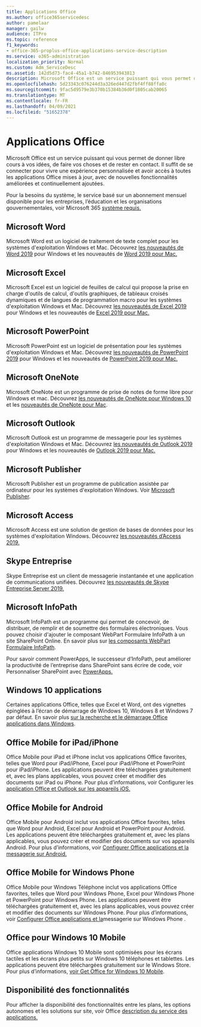 ```yaml
---
title: Applications Office
ms.author: office365servicedesc
author: pamelaar
manager: gailw
audience: ITPro
ms.topic: reference
f1_keywords:
- office-365-proplus-office-applications-service-description
ms.service: o365-administration
localization_priority: Normal
ms.custom: Adm_ServiceDesc
ms.assetid: 142d5d73-fac4-45a1-b742-846953943813
description: Microsoft Office est un service puissant qui vous permet de donner libre cours à vos idées, de faire vos choses et de rester en contact. Il suffit de se connecter pour vivre une expérience personnalisée et avoir accès à toutes les applications Office mises à jour, avec de nouvelles fonctionnalités améliorées et continuellement ajoutées.
ms.openlocfilehash: 5d23343c076244d3a326ed447d2fbf4ff88ffa0c
ms.sourcegitcommit: 9fac5d9579e3b370b15384b36d0f1805cab20065
ms.translationtype: MT
ms.contentlocale: fr-FR
ms.lasthandoff: 04/09/2021
ms.locfileid: "51652378"
---
```

# <a name="office-applications"></a>Applications Office

Microsoft Office est un service puissant qui vous permet de donner libre cours à vos idées, de faire vos choses et de rester en contact. Il suffit de se connecter pour vivre une expérience personnalisée et avoir accès à toutes les applications Office mises à jour, avec de nouvelles fonctionnalités améliorées et continuellement ajoutées.
  
Pour la besoins du système, le service basé sur un abonnement mensuel disponible pour les entreprises, l’éducation et les organisations gouvernementales, voir Microsoft 365 [système requis.](https://products.office.com/office-system-requirements/#Office365forBEG)
  
## <a name="microsoft-word"></a>Microsoft Word

Microsoft Word est un logiciel de traitement de texte complet pour les systèmes d'exploitation Windows et Mac. Découvrez [les nouveautés de Word 2019](https://support.office.com/article/what-s-new-in-word-2019-for-windows-d3d31e5e-2bb8-4433-80bb-08279beef4b3) pour Windows et les nouveautés de [Word 2019 pour Mac.](https://support.office.com/article/what-s-new-in-word-2019-for-mac-247e0cd4-a758-4b42-a157-42eb8853aef5)
  
## <a name="microsoft-excel"></a>Microsoft Excel

Microsoft Excel est un logiciel de feuilles de calcul qui propose la prise en charge d'outils de calcul, d'outils graphiques, de tableaux croisés dynamiques et de langues de programmation macro pour les systèmes d'exploitation Windows et Mac. Découvrez [les nouveautés de Excel 2019](https://support.office.com/article/what-s-new-in-excel-2019-for-windows-5a201203-1155-4055-82a5-82bf0994631f) pour Windows et les nouveautés de [Excel 2019 pour Mac.](https://support.office.com/article/what-s-new-in-excel-2019-for-mac-5ce129d3-9e5c-417f-9545-fb6f7b72674d)
  
## <a name="microsoft-powerpoint"></a>Microsoft PowerPoint

Microsoft PowerPoint est un logiciel de présentation pour les systèmes d'exploitation Windows et Mac. Découvrez [les nouveautés de PowerPoint 2019](https://support.office.com/article/what-s-new-in-powerpoint-2019-for-windows-8355a56a-f643-42d2-8454-784fa9b3d109) pour Windows et les nouveautés de [PowerPoint 2019 pour Mac.](https://support.office.com/article/what-s-new-in-powerpoint-2019-for-mac-5038ba79-48c5-40f0-adff-11489e5d6fed)
  
## <a name="microsoft-onenote"></a>Microsoft OneNote

Microsoft OneNote est un programme de prise de notes de forme libre pour Windows et mac. Découvrez [les nouveautés de OneNote pour Windows 10](https://support.office.com/article/what-s-new-in-onenote-for-windows-10-1477d5de-f4fd-4943-b18a-ff17091161ea) et les [nouveautés de OneNote pour Mac](https://support.office.com/article/see-what-s-new-in-onenote-for-mac-c82d3f15-252f-452a-89ba-e09fbe418829).
  
## <a name="microsoft-outlook"></a>Microsoft Outlook

Microsoft Outlook est un programme de messagerie pour les systèmes d'exploitation Windows et Mac. Découvrez [les nouveautés de Outlook 2019](https://support.office.com/article/what-s-new-in-outlook-2019-for-windows-0c64df36-0908-4ff6-a7fc-573a62800525) pour Windows et les nouveautés de [Outlook 2019 pour Mac.](https://support.office.com/article/what-s-new-in-outlook-2019-for-mac-05736033-f99e-4cb2-88aa-01e979b0736b)
  
## <a name="microsoft-publisher"></a>Microsoft Publisher

Microsoft Publisher est un programme de publication assistée par ordinateur pour les systèmes d'exploitation Windows. Voir [Microsoft Publisher](https://products.office.com/publisher).
  
## <a name="microsoft-access"></a>Microsoft Access

Microsoft Access est une solution de gestion de bases de données pour les systèmes d'exploitation Windows. Découvrez [les nouveautés d’Access 2019.](https://support.office.com/article/what-s-new-in-access-2019-f52c5317-3494-4105-9c56-5a2abb8e0f87)
  
## <a name="skype-for-business"></a>Skype Entreprise

Skype Entreprise est un client de messagerie instantanée et une application de communications unifiées. Découvrez [les nouveautés de Skype Entreprise Server 2019.](/skypeforbusiness/whats-new)
  
## <a name="microsoft-infopath"></a>Microsoft InfoPath

Microsoft InfoPath est un programme qui permet de concevoir, de distribuer, de remplir et de soumettre des formulaires électroniques. Vous pouvez choisir d'ajouter le composant WebPart Formulaire InfoPath à un site SharePoint Online. En savoir plus sur [les composants WebPart Formulaire InfoPath](https://go.microsoft.com/fwlink/p/?LinkId=271687).

Pour savoir comment PowerApps, le successeur d’InfoPath, peut améliorer la productivité de l’entreprise dans SharePoint sans écrire de code, voir Personnaliser SharePoint avec [PowerApps.](https://powerapps.microsoft.com/infopath/)
  
## <a name="windows-10-apps"></a>Windows 10 applications

Certaines applications Office, telles que Excel et Word, ont des vignettes épinglées à l’écran de démarrage de Windows 10, Windows 8 et Windows 7 par défaut. En savoir plus [sur la recherche et le démarrage Office applications dans Windows](https://support.microsoft.com/office/907ce545-6ae8-459b-8d9d-de6764a635d6).
  
## <a name="office-mobile-for-ipadiphone"></a>Office Mobile for iPad/iPhone

Office Mobile pour iPad et iPhone inclut vos applications Office favorites, telles que Word pour iPad/iPhone, Excel pour iPad/iPhone et PowerPoint pour iPad/iPhone. Les applications peuvent être téléchargées gratuitement et, avec les plans applicables, vous pouvez créer et modifier des documents sur iPad ou iPhone. Pour plus d’informations, voir Configurer les [application Office et Outlook sur les appareils iOS.](https://support.microsoft.com/office/0402b37e-49c4-4419-a030-f34c2013041f)

## <a name="office-mobile-for-android"></a>Office Mobile for Android

Office Mobile pour Android inclut vos applications Office favorites, telles que Word pour Android, Excel pour Android et PowerPoint pour Android. Les applications peuvent être téléchargées gratuitement et, avec les plans applicables, vous pouvez créer et modifier des documents sur vos appareils Android. Pour plus d’informations, voir [Configurer Office applications et la messagerie sur Android.](https://support.office.com/article/6ef2ebf2-fc2d-474a-be4a-5a801365c87f)

## <a name="office-mobile-for-windows-phone"></a>Office Mobile for Windows Phone

Office Mobile pour Windows Téléphone inclut vos applications Office favorites, telles que Word pour Windows Phone, Excel pour Windows Phone et PowerPoint pour Windows Phone. Les applications peuvent être téléchargées gratuitement et, avec les plans applicables, vous pouvez créer et modifier des documents sur Windows Phone. Pour plus d’informations, voir [Configurer Office applications et la](https://support.office.com/article/9bccc8b8-a321-4d0d-a45e-6e06a3438e43)messagerie sur Windows Phone .

## <a name="office-for-windows-10-mobile"></a>Office pour Windows 10 Mobile

Office applications Windows 10 Mobile sont optimisées pour les écrans tactiles et les écrans plus petits sur Windows 10 téléphones et tablettes. Les applications peuvent être téléchargées gratuitement sur le Windows Store. Pour plus d’informations, [voir Get Office for Windows 10 Mobile](https://products.office.com/mobile/office-mobile-apps-for-windows).
  
## <a name="feature-availability"></a>Disponibilité des fonctionnalités

Pour afficher la disponibilité des fonctionnalités entre les plans, les options autonomes et les solutions sur site, voir Office [description du service des applications.](office-applications-service-description.md)
